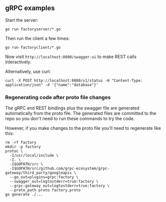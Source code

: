 ## gRPC examples

Start the server:

```
go run factoryserver/*.go
```

Then run the client a few times:

```
go run factoryclient/*.go
```

Now visit `http://localhost:8080/swagger-ui` to make REST calls interactively.

Alternatively, use curl:

```
curl -X POST http://localhost:8080/v1/status -H "Content-Type: application/json" -d '{"name":"database"}'
```

### Regenerating code after proto file changes

The gRPC and REST bindings plus the swagger file are generated automatically from the proto file. The generated files are committed to the repo so you don't need to run these commands to try the code. 

However, if you make changes to the proto file you'll need to regenerate like this:

```
rm -rf factory
mkdir -p factory
protoc \
  -I/usr/local/include \
  -I. \
  -I$GOPATH/src \
  -I$GOPATH/src/github.com/grpc-ecosystem/grpc-gateway/third_party/googleapis \
  --go_out=plugins=grpc:factory \
  --swagger_out=logtostderr=true:factory \
  --grpc-gateway_out=logtostderr=true:factory \
  --proto_path proto factory.proto
go generate ./...
```
